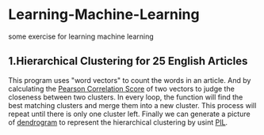 # Learning-Machine-Learning
some exercise for learning machine learning

## 1.Hierarchical Clustering for 25 English Articles
This program uses "word vectors" to count the words in an article. And by calculating the [Pearson Correlation Score](https://en.wikipedia.org/wiki/Correlation_and_dependence) of two vectors to judge the closeness between two clusters. In every loop, the function will find the best matching clusters and merge them into a new cluster. This process will repeat until there is only one cluster left. Finally we can generate a picture of [dendrogram](https://en.wikipedia.org/wiki/Dendrogram) to represent the hierarchical clustering by usint [PIL](http://pythonware.com/products/pil/).
